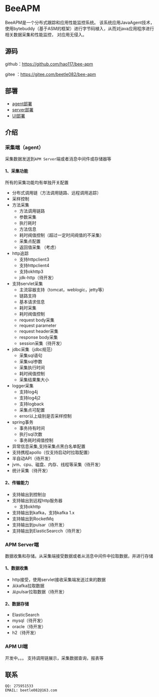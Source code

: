 # BeeAPM
BeeAPM是一个分布式跟踪和应用性能监控系统。
该系统应用JavaAgent技术，使用bytebuddy（基于ASM的框架）进行字节码植入，从而对java应用程序进行相关数据采集和性能监控，
对应用无侵入。
## 源码
github：https://github.com/hao117/bee-apm

gitee ：https://gitee.com/beetle082/bee-apm
## 部署
- [agent部署](docs/cn/agent-deploy.md)
- [server部署](docs/cn/server-deploy.md)
- [UI部署](docs/cn/ui-deploy.md)

## 介绍
### 采集端（agent）
采集数据发送到`APM Server`端或者消息中间件或存储器等
#### 1、采集功能
所有的采集功能均有单独开关配置
- 分布式调用链（方法调用链路、远程调用追踪）
- 采样控制
- 方法采集
    - 方法调用链路
    - 参数采集
    - 执行耗时
    - 方法信息
    - 耗时阀值控制（超过一定时间阀值的不采集）
    - 采集点配置
    - 返回值采集 （考虑）
- http追踪
    - 支持httpclient3
    - 支持httpclient4
    - 支持okhttp3
    - jdk-http（待开发）
- 支持servlet采集
    - 主流容器支持（tomcat，weblogic，jetty等）
    - 链路支持
    - 基本请求信息
    - 耗时采集
    - 耗时阀值控制
    - request body采集
    - request parameter
    - request header采集
    - response body采集
    - session采集（待开发）
- jdbc采集（jdbc规范）
    - 采集sql语句
    - 采集sql参数
    - 采集执行时间
    - 耗时阀值控制
    - 采集结果集大小
- logger采集
    - 支持log4j
    - 支持log4j2
    - 支持logback
    - 采集点可配置
    - error以上级别是否采样控制
- spring事务
    - 事务持有时间
    - 执行sql次数
    - 事务耗时阀值控制
- 异常信息采集,支持采集点黑白名单配置
- 支持携程apollo（仅支持启动时拉取配置）
- 半自动API（待开发）
- jvm、cpu、磁盘、内存、线程等采集（待开发）
- 统计采集（待开发）

#### 2、传输能力
- 支持输出到控制台
- 支持输出到远程http服务器
    - 支持okhttp
- 支持输出到kafka，支持kafka 1.x
- 支持输出到RocketMq
- 支持输出到pulsar（待开发）
- 支持输出到ElasticSearcch（待开发）

### APM Server端
数据收集和存储。从采集端接受数据或者从消息中间件中拉取数据，并进行存储
#### 1、数据收集
- http接受，使用servlet接收采集端发送过来的数据
- 从kafka拉取数据
- 从pulsar拉取数据（待开发）

#### 2、数据存储
- ElasticSearch
- mysql（待开发）
- oracle（待开发）
- h2（待开发）

### APM UI端
开发中。。。
支持调用链展示，采集数据查询，报表等

## 联系
```
QQ: 275951533
EMAIL: beetle082@163.com
```

